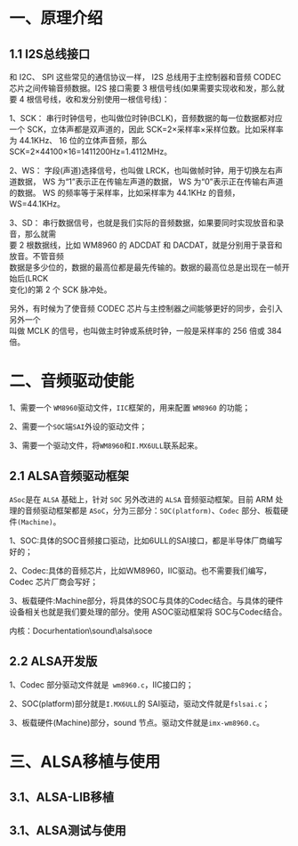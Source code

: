 # 一、原理介绍
## 1.1 I2S总线接口
和 I2C、 SPI 这些常见的通信协议一样， I2S 总线用于主控制器和音频 CODEC 芯片之间传输音频数据。I2S 接口需要 3 根信号线(如果需要实现收和发，那么就要 4 根信号线，收和发分别使用一根信号线)： 
 
1、SCK： 串行时钟信号，也叫做位时钟(BCLK)，音频数据的每一位数据都对应一个 SCK，立体声都是双声道的，因此 SCK=2×采样率×采样位数。比如采样率为 44.1KHz、 16 位的立体声音频，那么 SCK=2×44100×16=1411200Hz=1.4112MHz。 
 
2、WS： 字段(声道)选择信号，也叫做 LRCK，也叫做帧时钟，用于切换左右声道数据， WS 为“1”表示正在传输左声道的数据， WS 为“0”表示正在传输右声道的数据。 WS 的频率等于采样率，比如采样率为 44.1KHz 的音频， WS=44.1KHz。  

3、SD： 串行数据信号，也就是我们实际的音频数据，如果要同时实现放音和录音，那么就需  
要 2 根数据线，比如 WM8960 的 ADCDAT 和 DACDAT，就是分别用于录音和放音。不管音频  
数据是多少位的，数据的最高位都是最先传输的。数据的最高位总是出现在一帧开始后(LRCK  
变化)的第 2 个 SCK 脉冲处。  

另外，有时候为了使音频 CODEC 芯片与主控制器之间能够更好的同步，会引入另外一个  
叫做 MCLK 的信号，也叫做主时钟或系统时钟，一般是采样率的 256 倍或 384 倍。

# 二、音频驱动使能
1、需要一个 `WM8960`驱动文件，`IIC`框架的，用来配置 `WM8960` 的功能；

2、需要一个`SOC`端`SAI`外设的驱动文件；

3、需要一个驱动文件，将`WM8960`和`I.MX6ULL`联系起来。

## 2.1 ALSA音频驱动框架
`ASoc`是在 `ALSA` 基础上，针对 `SOC` 另外改进的 `ALSA` 音频驱动框架。目前 ARM 处理的音频驱动框架都是 `ASoC`，分为三部分：`SOC(platform)`、`Codec` 部分、板载硬件`(Machine)`。

1、SOC:具体的SOC音频接口驱动，比如6ULL的SAI接口，都是半导体厂商编写好的；

2、Codec:具体的音频芯片，比如WM8960，IIC驱动。也不需要我们编写，Codec 芯片厂商会写好；

3、板载硬件:Machine部分，将具体的SOC与具体的Codec结合。与具体的硬件设备相关也就是我们要处理的部分。使用 ASOC驱动框架将 SOC与Codec结合。

内核：Docurhentation\sound\alsa\soce

## 2.2 ALSA开发版
1、Codec 部分驱动文件就是` wm8960.c`，IIC接口的；

2、SOC(platform)部分就是`I.MX6ULL`的 SAI驱动，驱动文件就是`fslsai.c`；

3、板载硬件(Machine)部分，sound 节点。驱动文件就是`imx-wm8960.c`。

# 三、ALSA移植与使用
## 3.1、ALSA-LIB移植


## 3.1、ALSA测试与使用

<!--stackedit_data:
eyJoaXN0b3J5IjpbMTkxMDk4MTYyMCwtNTQ0ODM2OTcwLC01Nj
EyNzc2OTgsMTczMjQwNjMzNSwxMjQxMTU5Njc0LC0xMjU1NjQ4
NTJdfQ==
-->